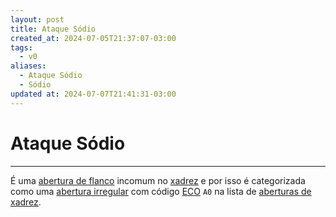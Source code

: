 ```yaml
---
layout: post
title: Ataque Sódio
created_at: 2024-07-05T21:37:07-03:00
tags:
  - v0
aliases:
  - Ataque Sódio
  - Sódio
updated at: 2024-07-07T21:41:31-03:00
---
```

# Ataque Sódio
----

É uma [abertura de flanco](api/2024/07/2024-07-06-Aberturas_de_flanco.md) incomum no [xadrez](api/2024/07/2024-07-06-Xadrez.md) e por isso é categorizada como uma [abertura irregular](api/2024/07/2024-07-06-Aberturas_irregulares.md) com código [ECO](_insight/2024-07-07-Encyclopaedia_of_Chess_Openings.md) `A0` na lista de [aberturas de xadrez](api/2024/07/2024-07-06-Aberturas_de_xadrez.md).